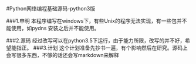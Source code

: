 #Python网络编程基础源码-python3版

###1.申明
本程序编写在windows下，有些Unix的程序无法实现，有一些包并不能使用，如pydns
安装之后并不能使用。

###2.源码
经过改写可以在python3.5下运行，由于能力所限，改写的并不好，希望能指正。
###3.计划
这个计划准备先抄书一遍，有个影响然后在研究。源码上会写很多东西，不够的话还会写markdown来解释